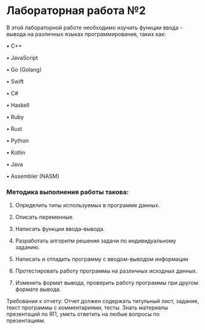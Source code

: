 # Лабораторная работа №2

В этой лабораторной работе необходимо изучить функции ввода - вывода на различных языках программирования, таких как:

•	С++

•	JavaScript

•	Go (Golang)

•	Swift

•	C#

•	Haskell

•	Ruby

•	Rust

•	Python

•	Kotlin

•	Java

•	Assembler (NASM)

### Методика выполнения работы такова:

1.    Определить типы используемых в программе данных.

2.    Описать переменные.

3.    Написать функции ввода-вывода.

4.    Разработать алгоритм решения задачи по индивидуальному заданию.

5.    Написать и отладить программу с вводом-выводом информации

6.    Протестировать работу программы на различных исходных данных.

7.    Изменить формат вывода, проверить работу программы при другом формате вывода.

Требования к отчету:
Отчет должен содержать титульный лист, задание, текст программы с комментариями, тесты.
Знать материалы презентаций по ЯП, уметь ответить на любые вопросы по презентациям. 
